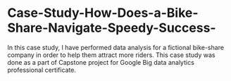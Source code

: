 # Case-Study-How-Does-a-Bike-Share-Navigate-Speedy-Success-
In this case study, I have performed data analysis for a fictional bike-share company in order to help them attract more riders. This case study was done as a part of  Capstone project for Google Big data analytics professional certificate.
